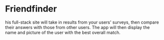 # Friendfinder
his full-stack site will take in results from your users' surveys, then compare their answers with those from other users. The app will then display the name and picture of the user with the best overall match. 
